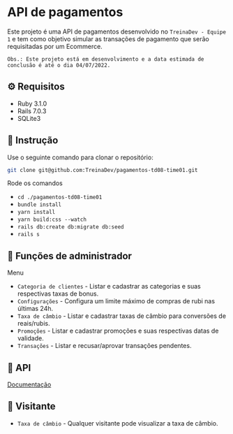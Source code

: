 # API de pagamentos
Este projeto é uma API de pagamentos desenvolvido no `TreinaDev - Equipe 1` e tem como objetivo simular as transações de pagamento que serão requisitadas por um Ecommerce.

`Obs.: Este projeto está em desenvolvimento e a data estimada de conclusão é até o dia 04/07/2022.`

## ⚙️ Requisitos
 - Ruby 3.1.0
 - Rails 7.0.3
 - SQLite3

## 🚀 Instrução
Use o seguinte comando para clonar o repositório:
```sh
git clone git@github.com:TreinaDev/pagamentos-td08-time01.git
```
Rode os comandos 
 - `cd ./pagamentos-td08-time01`
 - `bundle install`
 - `yarn install`
 - `yarn build:css --watch`
 - `rails db:create db:migrate db:seed`
 - `rails s`

## 🧰 Funções de administrador 

Menu
 - `Categoria de clientes` - Listar e cadastrar as categorias e suas respectivas taxas de bonus.
 - `Configurações` - Configura um limite máximo de compras de rubi nas últimas 24h.
 - `Taxa de câmbio` - Listar e cadastrar taxas de câmbio para conversões de reais/rubis.
 - `Promoções` - Listar e cadastrar promoções e suas respectivas datas de validade.
 - `Transações` - Listar e recusar/aprovar transações pendentes.

## 🔨 API

[Documentação](https://github.com/TreinaDev/pagamentos-td08-time01/blob/main/documentation/documentation.md)


## 👥 Visitante
 - `Taxa de câmbio` - Qualquer visitante pode visualizar a taxa de câmbio.
